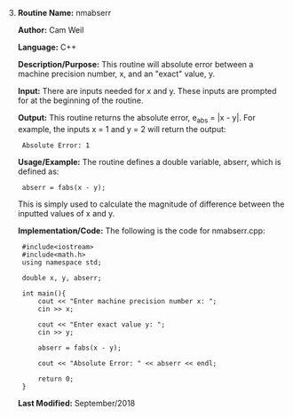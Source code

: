 3. **Routine Name:**           nmabserr

   **Author:** Cam Weil

   **Language:** C++

   **Description/Purpose:** This routine will absolute error between a machine precision number, x, and an "exact" value, y.

   **Input:** There are inputs needed for x and y. These inputs are prompted for at the beginning of the routine.

   **Output:** This routine returns the absolute error, e<sub>abs</sub> = |x - y|. For example, the inputs x = 1 and y = 2 will return the output:

        Absolute Error: 1

   **Usage/Example:** The routine defines a double variable, abserr, which is defined as:

        abserr = fabs(x - y);
            
   This is simply used to calculate the magnitude of difference between the inputted values of x and y.

   **Implementation/Code:** The following is the code for nmabserr.cpp:

        #include<iostream>
        #include<math.h>
        using namespace std;

        double x, y, abserr;

        int main(){
            cout << "Enter machine precision number x: ";
            cin >> x;
    
            cout << "Enter exact value y: ";
            cin >> y;
    
            abserr = fabs(x - y);
    
            cout << "Absolute Error: " << abserr << endl;
    
            return 0;
        }


        
   **Last Modified:** September/2018
